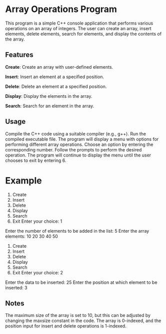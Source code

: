 # Array Operations Program

This program is a simple C++ console application that performs various operations on an array of integers. The user can create an array, insert elements, delete elements, search for elements, and display the contents of the array.

## Features
**Create**: Create an array with user-defined elements. 

**Insert**: Insert an element at a specified position. 

**Delete**: Delete an element at a specified position. 

**Display**: Display the elements in the array. 

**Search**: Search for an element in the array. 
## Usage
Compile the C++ code using a suitable compiler (e.g., g++).
Run the compiled executable file.
The program will display a menu with options for performing different array operations.
Choose an option by entering the corresponding number.
Follow the prompts to perform the desired operation.
The program will continue to display the menu until the user chooses to exit by entering 6.
# Example
1. Create
2. Insert
3. Delete
4. Display
5. Search
6. Exit
Enter your choice: 1

Enter the number of elements to be added in the list: 5
Enter the array elements: 10 20 30 40 50

1. Create
2. Insert
3. Delete
4. Display
5. Search
6. Exit
Enter your choice: 2

Enter the data to be inserted: 25
Enter the position at which element to be inserted: 3

## Notes
The maximum size of the array is set to 10, but this can be adjusted by changing the maxsize constant in the code.
The array is 0-indexed, and the position input for insert and delete operations is 1-indexed.
